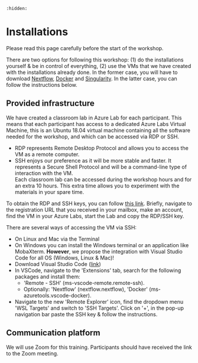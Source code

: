 ```{toctree}
:hidden:
```

# Installations 

Please read this page carefully before the start of the workshop. 

There are two options for following this workshop: (1) do the installations yourself & be in control of everything, (2) use the VMs that we have created with the installations already done. In the former case, you will have to download [Nextflow](https://www.nextflow.io/docs/edge/getstarted.html), [Docker](https://docs.docker.com/get-docker/) and [Singularity](https://sylabs.io/singularity/). In the latter case, you can follow the instructions below. 

## Provided infrastructure
We have created a classroom lab in Azure Lab for each participant. This means that each participant has access to a dedicated Azure Labs Virtual Machine, this is an Ubuntu 18.04 virtual machine containing all the software needed for the workshop, and which can be accessed via RDP or SSH. 
- RDP represents Remote Desktop Protocol and allows you to access the VM as a remote computer. 
- SSH enjoys our preference as it will be more stable and faster. It represents a Secure Shell Protocol and will be a command-line type of interaction with the VM.   
Each classroom lab can be accessed during the workshop hours and for an extra 10 hours. This extra time allows you to experiment with the materials in your spare time. 

To obtain the RDP and SSH keys, you can follow [this link](https://docs.microsoft.com/en-us/azure/lab-services/how-to-use-classroom-lab). Briefly, navigate to the registration URL that you received in your mailbox, make an account, find the VM in your Azure Labs, start the Lab and copy the RDP/SSH key. 

There are several ways of accessing the VM via SSH:
- On Linux and Mac via the Terminal
- On Windows you can install the Windows terminal or an application like MobaXterm.
**However**, we propose the integration with Visual Studio Code for all OS (Windows, Linux & Mac)! 
- Download Visual Studio Code ([link](https://code.visualstudio.com/download))
- In VSCode, navigate to the 'Extensions' tab, search for the following packages and install them:
    - 'Remote - SSH' (ms-vscode-remote.remote-ssh). 
    - Optionally: 'Nextflow' (nextflow.nextflow), 'Docker' (ms-azuretools.vscode-docker). 
- Navigate to the new 'Remote Explorer' icon, find the dropdown menu 'WSL Targets' and switch to 'SSH Targets'. Click on '+', in the pop-up navigation bar paste the SSH key & follow the instructions. 


## Communication platform
We will use Zoom for this training. Participants should have received the link to the Zoom meeting. 

